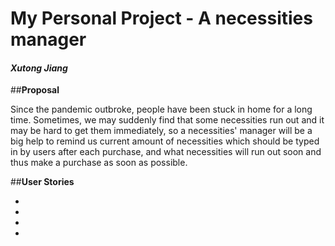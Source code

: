 # My Personal Project - A necessities manager
#### *Xutong Jiang*

##**Proposal**

Since the pandemic outbroke, people have been stuck in home for a long time. Sometimes, we may suddenly find that some 
necessities run out and it may be hard to get them immediately, so a necessities' manager will be a big help to 
remind us current amount of necessities which should be typed in by users after each purchase, and what necessities will 
run out soon and thus make a purchase as soon as possible.

##**User Stories**

- 
- 
- 
-
